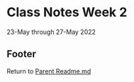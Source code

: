 # Class Notes Week 2

23-May through 27-May 2022


## Footer

Return to [Parent Readme.md](../README.html)  
